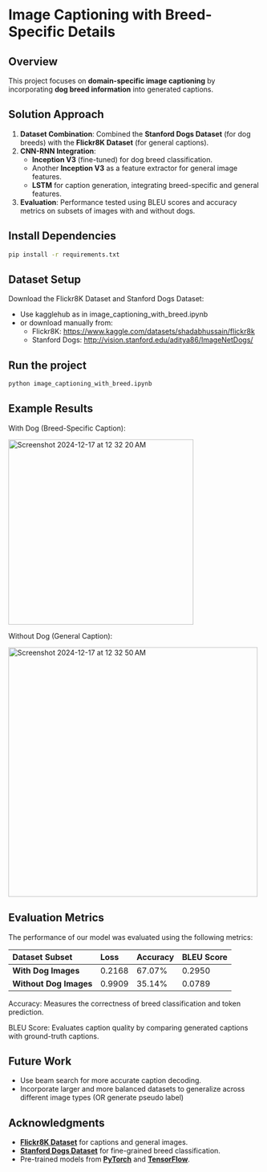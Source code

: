 # Image Captioning with Breed-Specific Details

## Overview
This project focuses on **domain-specific image captioning** by incorporating **dog breed information** into generated captions. 

## Solution Approach
1. **Dataset Combination**: Combined the **Stanford Dogs Dataset** (for dog breeds) with the **Flickr8K Dataset** (for general captions).
2. **CNN-RNN Integration**:
   - **Inception V3** (fine-tuned) for dog breed classification.
   - Another **Inception V3** as a feature extractor for general image features.
   - **LSTM** for caption generation, integrating breed-specific and general features.
3. **Evaluation**: Performance tested using BLEU scores and accuracy metrics on subsets of images with and without dogs.

## Install Dependencies
```bash
pip install -r requirements.txt

```
## Dataset Setup
Download the Flickr8K Dataset and Stanford Dogs Dataset:

- Use kagglehub as in image_captioning_with_breed.ipynb
- or download manually from:
   - Flickr8K: https://www.kaggle.com/datasets/shadabhussain/flickr8k
   - Stanford Dogs: http://vision.stanford.edu/aditya86/ImageNetDogs/

## Run the project
```bash
python image_captioning_with_breed.ipynb
```

## Example Results

With Dog (Breed-Specific Caption):

<img width="369" alt="Screenshot 2024-12-17 at 12 32 20 AM" src="https://github.com/user-attachments/assets/bea168c2-3d09-4343-89a8-958c402d31a1" />

Without Dog (General Caption):

<img width="497" alt="Screenshot 2024-12-17 at 12 32 50 AM" src="https://github.com/user-attachments/assets/a17d45cc-ca4f-4e98-ad4b-c740478dbb1e" />

## Evaluation Metrics

The performance of our model was evaluated using the following metrics:

| Dataset Subset       | Loss   | Accuracy  | BLEU Score |
|:-----------------------|:--------|:-----------|:------------|
| **With Dog Images**   | 0.2168 | 67.07%    | 0.2950     |
| **Without Dog Images**| 0.9909 | 35.14%    | 0.0789     |

Accuracy: Measures the correctness of breed classification and token prediction.

BLEU Score: Evaluates caption quality by comparing generated captions with ground-truth captions.

## Future Work

- Use beam search for more accurate caption decoding.
- Incorporate larger and more balanced datasets to generalize across different image types (OR generate pseudo label)

## Acknowledgments

- **[Flickr8K Dataset](https://www.kaggle.com/datasets/shadabhussain/flickr8k)** for captions and general images.
- **[Stanford Dogs Dataset](http://vision.stanford.edu/aditya86/ImageNetDogs/)** for fine-grained breed classification.
- Pre-trained models from **[PyTorch](https://pytorch.org/)** and **[TensorFlow](https://www.tensorflow.org/)**.
